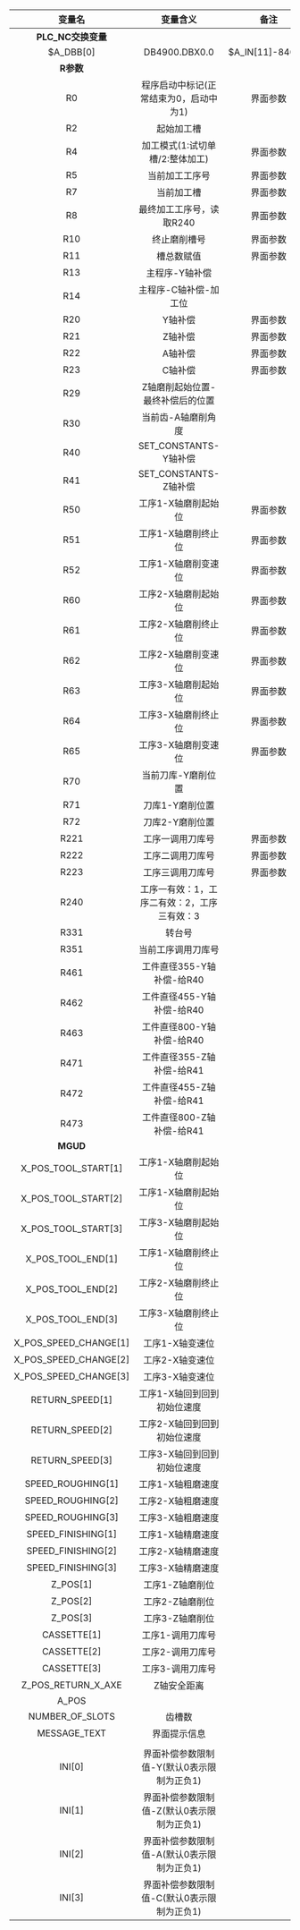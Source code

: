 #

|变量名|变量含义|备注
|:----:|:----:|:----:|
|**PLC_NC交换变量**|
|$A_DBB[0]|DB4900.DBX0.0|  $A_IN[11]-840Dsl
|**R参数**||
|R0|程序启动中标记(正常结束为0，启动中为1)|界面参数
|R2|起始加工槽
|R4|加工模式(1:试切单槽/2:整体加工)|界面参数
|R5|当前加工工序号|界面参数
|R7|当前加工槽|界面参数
|R8|最终加工工序号，读取R240|界面参数
|R10|终止磨削槽号|界面参数
|R11|槽总数赋值|界面参数
|R13|主程序-Y轴补偿
|R14|主程序-C轴补偿-加工位
|R20|Y轴补偿|界面参数
|R21|Z轴补偿|界面参数
|R22|A轴补偿|界面参数
|R23|C轴补偿|界面参数
|R29|Z轴磨削起始位置-最终补偿后的位置
|R30|当前齿-A轴磨削角度
|R40|SET_CONSTANTS-Y轴补偿
|R41|SET_CONSTANTS-Z轴补偿
|R50|工序1-X轴磨削起始位|界面参数
|R51|工序1-X轴磨削终止位|界面参数
|R52|工序1-X轴磨削变速位|界面参数
|R60|工序2-X轴磨削起始位|界面参数
|R61|工序2-X轴磨削终止位|界面参数
|R62|工序2-X轴磨削变速位|界面参数
|R63|工序3-X轴磨削起始位|界面参数
|R64|工序3-X轴磨削终止位|界面参数
|R65|工序3-X轴磨削变速位|界面参数
|R70|当前刀库-Y磨削位置
|R71|刀库1-Y磨削位置
|R72|刀库2-Y磨削位置
|R221|工序一调用刀库号|界面参数
|R222|工序二调用刀库号|界面参数
|R223|工序三调用刀库号|界面参数
|R240|工序一有效：1，工序二有效：2，工序三有效：3
|R331|转台号
|R351|当前工序调用刀库号
|R461|工件直径355-Y轴补偿-给R40
|R462|工件直径455-Y轴补偿-给R40
|R463|工件直径800-Y轴补偿-给R40
|R471|工件直径355-Z轴补偿-给R41
|R472|工件直径455-Z轴补偿-给R41
|R473|工件直径800-Z轴补偿-给R41
|**MGUD**||
|X_POS_TOOL_START[1]|工序1-X轴磨削起始位
|X_POS_TOOL_START[2]|工序1-X轴磨削起始位
|X_POS_TOOL_START[3]|工序3-X轴磨削起始位
|X_POS_TOOL_END[1]|工序1-X轴磨削终止位
|X_POS_TOOL_END[2]|工序2-X轴磨削终止位
|X_POS_TOOL_END[3]|工序3-X轴磨削终止位
|X_POS_SPEED_CHANGE[1]|工序1-X轴变速位
|X_POS_SPEED_CHANGE[2]|工序2-X轴变速位
|X_POS_SPEED_CHANGE[3]|工序3-X轴变速位
|RETURN_SPEED[1]|工序1-X轴回到回到初始位速度
|RETURN_SPEED[2]|工序2-X轴回到回到初始位速度
|RETURN_SPEED[3]|工序3-X轴回到回到初始位速度
|SPEED_ROUGHING[1]|工序1-X轴粗磨速度   
|SPEED_ROUGHING[2]|工序2-X轴粗磨速度   
|SPEED_ROUGHING[3]|工序3-X轴粗磨速度   
|SPEED_FINISHING[1]|工序1-X轴精磨速度
|SPEED_FINISHING[2]|工序2-X轴精磨速度
|SPEED_FINISHING[3]|工序3-X轴精磨速度
|Z_POS[1]|工序1-Z轴磨削位
|Z_POS[2]|工序2-Z轴磨削位
|Z_POS[3]|工序3-Z轴磨削位
|CASSETTE[1]|工序1-调用刀库号
|CASSETTE[2]|工序2-调用刀库号
|CASSETTE[3]|工序3-调用刀库号
|Z_POS_RETURN_X_AXE|Z轴安全距离
|A_POS|
|NUMBER_OF_SLOTS|齿槽数
|MESSAGE_TEXT|界面提示信息
||
|INI[0]|界面补偿参数限制值-Y(默认0表示限制为正负1)
|INI[1]|界面补偿参数限制值-Z(默认0表示限制为正负1)
|INI[2]|界面补偿参数限制值-A(默认0表示限制为正负1)
|INI[3]|界面补偿参数限制值-C(默认0表示限制为正负1)
